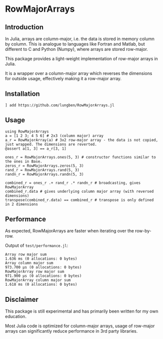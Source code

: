 # RowMajorArrays

## Introduction

In Julia, arrays are column-major, i.e. the data is stored in memory column by column. This is analogue to languages like Fortran and Matlab, but different to C and Python (Numpy), where arrays are stored row-major.

This package provides a light-weight implementation of row-major arrays in Julia.

It is a wrapper over a column-major array which reverses the dimensions for outside usage, effectively making it a row-major array.

## Installation

    ] add https://github.com/lungben/RowMajorArrays.jl

## Usage

    using RowMajorArrays
    a = [1 2 3; 4 5 6] # 2x3 (column major) array
    a_r = RowMajorArray(a) # 3x2 row-major array - the data is not copied, just wrapped. The dimensions are reverted.
    @assert a[1, 3] == a_r[3, 1]

    ones_r = RowMajorArrays.ones(5, 3) # constructor functions similar to the ones in Base.
    zeros_r = RowMajorArrays.zeros(5, 3)
    rand_r = RowMajorArrays.rand(5, 3)
    randn_r = RowMajorArrays.randn(5, 3)

    combined_r = ones_r .+ rand_r .* randn_r # broadcasting, gives RowMajorArray
    combined_r.data # gives underlying column major array (with reversed dimensions)
    transpose(combined_r.data) == combined_r # transpose is only defined in 2 dimensions

## Performance

As expected, RowMajorArrays are faster when iterating over the row-by-row.

Output of `test/performance.jl`:

    Array row major sum
    1.636 ms (0 allocations: 0 bytes)
    Array column major sum
    973.700 μs (0 allocations: 0 bytes)
    RowMajorArray row major sum
    971.900 μs (0 allocations: 0 bytes)
    RowMajorArray column major sum
    1.618 ms (0 allocations: 0 bytes)

## Disclaimer

This package is still experimental and has primarily been written for my own education.

Most Julia code is optimized for column-major arrays, usage of row-major arrays can significantly reduce performance in 3rd party libraries.
